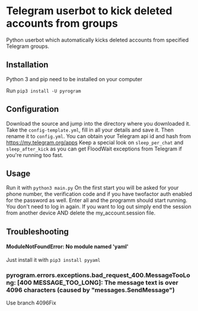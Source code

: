 # Telegram userbot to kick deleted accounts from groups

Python userbot which automatically kicks deleted accounts from specified Telegram groups.

Installation
----
Python 3 and pip need to be installed on your computer

Run `pip3 install -U pyrogram`

Configuration
----
Download the source and jump into the directory where you downloaded it. Take the `config-template.yml`, fill in all your details and save it. Then rename it to `config.yml`. You can obtain your Telegram api id and hash from https://my.telegram.org/apps
Keep a special look on `sleep_per_chat` and `sleep_after_kick` as you can get FloodWait exceptions from Telegram if you're running too fast.

Usage
----
Run it with `python3 main.py`
On the first start you will be asked for your phone number, the verification code and if you have twofactor auth enabled for the password as well. Enter all and the programm should start running. You don't need to log in again. If you want to log out simply end the session from another device AND delete the my_account.session file.

Troubleshooting
----

#### ModuleNotFoundError: No module named 'yaml'
Just install it with `pip3 install pyyaml`

### pyrogram.errors.exceptions.bad_request_400.MessageTooLong: [400 MESSAGE_TOO_LONG]: The message text is over 4096 characters (caused by "messages.SendMessage")

Use branch 4096Fix
